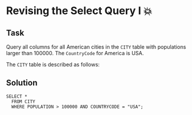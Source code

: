 
# Revising the Select Query I 💥


## Task

Query all columns for all American cities in the ```CITY``` table with populations larger than 100000. The ```CountryCode``` for America is USA.

The ```CITY``` table is described as follows:



## Solution

```
SELECT *
  FROM CITY
  WHERE POPULATION > 100000 AND COUNTRYCODE = "USA";
```
